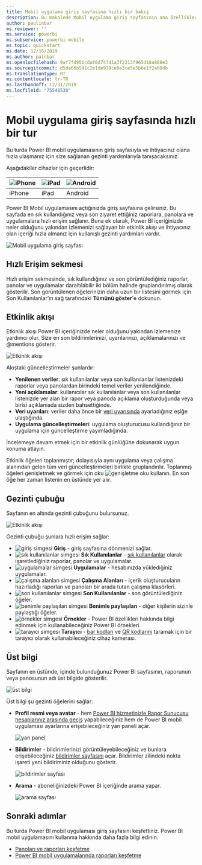 ```yaml
---
title: Mobil uygulama giriş sayfasına hızlı bir bakış
description: Bu makalede Mobil uygulama giriş sayfasının ana özellikleri tanıtılır.
author: paulinbar
ms.reviewer: ''
ms.service: powerbi
ms.subservice: powerbi-mobile
ms.topic: quickstart
ms.date: 12/16/2019
ms.author: painbar
ms.openlocfilehash: 9af7fd95bcdaf0d747d1a3f2313f965d18a888e3
ms.sourcegitcommit: d5de66b591c2e1de979ce0e3ce5e5b6e1f2a08db
ms.translationtype: HT
ms.contentlocale: tr-TR
ms.lasthandoff: 12/31/2019
ms.locfileid: "75548538"
---
```

# <a name="a-quick-tour-of-the-mobile-app-home-page"></a>Mobil uygulama giriş sayfasında hızlı bir tur
Bu turda Power BI mobil uygulamasının giriş sayfasıyla ve ihtiyacınız olana hızla ulaşmanız için size sağlanan gezinti yardımlarıyla tanışacaksınız.

Aşağıdakiler cihazlar için geçerlidir:

| ![iPhone](./media/mobile-apps-quickstart-view-dashboard-report/iphone-logo-30-px.png) | ![iPad](./media/mobile-apps-quickstart-view-dashboard-report/ipad-logo-30-px.png) | ![Android](./media/mobile-apps-quickstart-view-dashboard-report/android-logo-30-px.png) |
|:--- |:--- |:--- |
| iPhone | iPad | Android | 

Power BI Mobil uygulamasını açtığınızda giriş sayfasına gelirsiniz. Bu sayfada en sık kullandığınız veya son ziyaret ettiğiniz raporlara, panolara ve uygulamalara hızlı erişim sağlanır. Buna ek olarak, Power BI içeriğinizde neler olduğunu yakından izlemenizi sağlayan bir etkinlik akışı ve ihtiyacınız olan içeriği hızla almanız için kullanışlı gezinti yardımları vardır.

![Mobil uygulama giriş sayfası](./media/mobile-apps-home-page/powerbi-mobile-app-home.png)
 
## <a name="quick-access-tab"></a>Hızlı Erişim sekmesi

Hızlı erişim sekmesinde, sık kullandığınız ve son görüntülediğiniz raporlar, panolar ve uygulamalar daraltılabilir iki bölüm halinde gruplandırılmış olarak gösterilir. Son görüntülenen öğelerinizin daha uzun bir listesini görmek için Son Kullanılanlar'ın sağ tarafındaki **Tümünü göster**'e dokunun. 

## <a name="activity-feed"></a>Etkinlik akışı

Etkinlik akışı Power BI içeriğinizde neler olduğunu yakından izlemenize yardımcı olur. Size en son bildirimlerinizi, uyarılarınızı, açıklamalarınızı ve @mentions gösterir.

![Etkinlik akışı](./media/mobile-apps-home-page/powerbi-mobile-app-activity.png)

Akıştaki güncelleştirmeler şunlardır:
* **Yenilenen veriler**: sık kullanılanlar veya son kullanılanlar listenizdeki raporlar veya panolardan birindeki temel veriler yenilendiğinde.
* **Yeni açıklamalar**: kullanıcılar sık kullanılanlar veya son kullanılanlar listenizde yer alan bir rapor veya panoda açıklama oluşturduğunda veya birisi açıklamada sizden bahsettiğinde.
* **Veri uyarıları**: veriler daha önce bir [veri uyarısında](../../mobile-set-data-alerts-in-the-mobile-apps.md) ayarladığınız eşiğe ulaştığında.
* **Uygulama güncelleştirmeleri**: uygulama oluşturucusu kullandığınız bir uygulama için güncelleştirme yayımladığında.

 İncelemeye devam etmek için bir etkinlik günlüğüne dokunarak uygun konuma atlayın.

Etkinlik öğeleri toplanmıştır; dolayısıyla aynı uygulama veya çalışma alanından gelen tüm veri güncelleştirmeleri birlikte gruplandırılır. Toplanmış öğeleri genişletmek ve görmek için oku ![genişletme oku](./media/mobile-apps-home-page/powerbi-mobile-app-expand-arrow.png) kullanın. En son öğe her zaman listenin en üstünde yer alır.

## <a name="navigation-bar"></a>Gezinti çubuğu

Sayfanın en altında gezinti çubuğunu bulursunuz.

![Etkinlik akışı](./media/mobile-apps-home-page/powerbi-mobile-app-navbar.png)

Gezinti çubuğu şunlara hızlı erişim sağlar:

* ![giriş simgesi](./media/mobile-apps-home-page/powerbi-mobile-app-home-icon.png) **Giriş** - giriş sayfasına dönmenizi sağlar.
* ![sık kullanılanlar simgesi](./media/mobile-apps-home-page/powerbi-mobile-app-favorites-icon.png) **Sık Kullanılanlar** - [sık kullanılanlar](../../mobile-apps-favorites.md) olarak işaretlediğiniz raporlar, panolar ve uygulamalar.
* ![uygulamalar simgesi](./media/mobile-apps-home-page/powerbi-mobile-app-apps-icon.png) **Uygulamalar** - hesabınızda yüklediğiniz uygulamalar.
* ![çalışma alanları simgesi](./media/mobile-apps-home-page/powerbi-mobile-app-workspaces-icon.png) **Çalışma Alanları** - içerik oluşturucuların hazırladığı raporları ve panoları bir arada tutan çalışma klasörleri.
* ![son kullanılanlar simgesi](./media/mobile-apps-home-page/powerbi-mobile-app-recents-icon.png) **Son Kullanılanlar** - son görüntülediğiniz öğeler.
* ![benimle paylaşılan simgesi](./media/mobile-apps-home-page/powerbi-mobile-app-shared-with-me-icon.png) **Benimle paylaşılan** - diğer kişilerin sizinle paylaştığı öğeler.
* ![örnekler simgesi](./media/mobile-apps-home-page/powerbi-mobile-app-samples-icon.png) **Örnekler** - Power BI özellikleri hakkında bilgi edinmek için kullanabileceğiniz Power BI örnekleri.
* ![tarayıcı simgesi](./media/mobile-apps-home-page/powerbi-mobile-app-scanner-icon.png) **Tarayıcı** - [bar kodları](../../mobile-apps-scan-barcode-iphone.md) ve [QR kodlarını](../../mobile-apps-qr-code.md) taramak için bir tarayıcı olarak kullanabileceğiniz cihaz kamerası.

## <a name="header"></a>Üst bilgi

Sayfanın en üstünde, içinde bulunduğunuz Power BI sayfasının, raporunun veya panosunun adı üst bilgide gösterilir.

![üst bilgi](./media/mobile-apps-home-page/powerbi-mobile-app-header.png)

Üst bilgi şu gezinti öğelerini sağlar:
* **Profil resmi veya avatar** - hem [Power BI hizmetinizle Rapor Sunucusu hesaplarınız arasında geçiş](../../mobile-app-ssrs-kpis-mobile-on-premises-reports.md) yapabileceğiniz hem de Power BI mobil uygulaması ayarlarına erişebileceğiniz yan paneli açar.

    ![yan panel](./media/mobile-apps-home-page/powerbi-mobile-app-side-panel.png)

* **Bildirimler** - bildirimlerinizi görüntüleyebileceğiniz ve bunlara erişebileceğiniz [bildirimler sayfasını](../../mobile-apps-notification-center.md) açar. Bildirimler zilindeki nokta işareti yeni bildiriminiz olduğunu gösterir.

    ![bildirimler sayfası](./media/mobile-apps-home-page/powerbi-mobile-app-notifications-page.png)

* **Arama** - aboneliğinizdeki Power BI içeriğinde arama yapar.

    ![arama sayfası](./media/mobile-apps-home-page/powerbi-mobile-app-search-page.png)

## <a name="next-steps"></a>Sonraki adımlar
Bu turda Power BI mobil uygulaması giriş sayfasını keşfettiniz. Power BI mobil uygulamasını kullanma hakkında daha fazla bilgi edinin. 
* [Panoları ve raporları keşfetme](../../mobile-apps-quickstart-view-dashboard-report.md)
* [Power BI mobil uygulamalarında raporları keşfetme](../../mobile-reports-in-the-mobile-apps.md)
